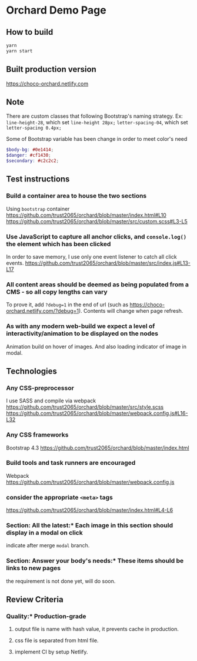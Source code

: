 # Orchard Demo Page

## How to build

```cmd
yarn
yarn start

```

## Built production version

<https://choco-orchard.netlify.com>

## Note

There are custom classes that following Bootstrap's naming strategy.
Ex:
`line-height-28`, which set `line-height 28px;`
`letter-spacing-04`, which set `letter-spacing 0.4px;`

Some of Bootstrap variable has been change in order to meet color's need

```scss
$body-bg: #0e1414;
$danger: #cf1430;
$secondary: #c2c2c2;
```

## Test instructions

### Build a container area to house the two sections

Using `bootstrap` container
<https://github.com/trust2065/orchard/blob/master/index.html#L10>
<https://github.com/trust2065/orchard/blob/master/src/custom.scss#L3-L5>

### Use JavaScript to capture all anchor clicks, and `console.log()` the element which has been clicked

In order to save memory, I use only one event listener to catch all click events.
<https://github.com/trust2065/orchard/blob/master/src/index.js#L13-L17>

### All content areas should be deemed as being populated from a CMS - so all copy lengths can vary

To prove it, add `?debug=1` in the end of url (such as <https://choco-orchard.netlify.com/?debug=1>). Contents will change when page refresh.

### As with any modern web-build we expect a level of interactivity/animation to be displayed on the nodes

Animation build on hover of images. And also loading indicator of image in modal.

## Technologies

### Any CSS-preprocessor

I use SASS and compile via webpack
<https://github.com/trust2065/orchard/blob/master/src/style.scss>
<https://github.com/trust2065/orchard/blob/master/webpack.config.js#L16-L32>

### Any CSS frameworks

Bootstrap 4.3
<https://github.com/trust2065/orchard/blob/master/index.html>

### Build tools and task runners are encouraged

Webpack
<https://github.com/trust2065/orchard/blob/master/webpack.config.js>

### consider the appropriate `<meta>` tags

<https://github.com/trust2065/orchard/blob/master/index.html#L4-L6>

### Section: All the latest:\* Each image in this section should display in a modal on click

indicate after merge `modal` branch.

### Section: Answer your body's needs:\* These items should be links to new pages

the requirement is not done yet, will do soon.

## Review Criteria

### Quality:\* Production-grade

1. output file is name with hash value, it prevents cache in production.

2. css file is separated from html file.

3. implement CI by setup Netlify.
